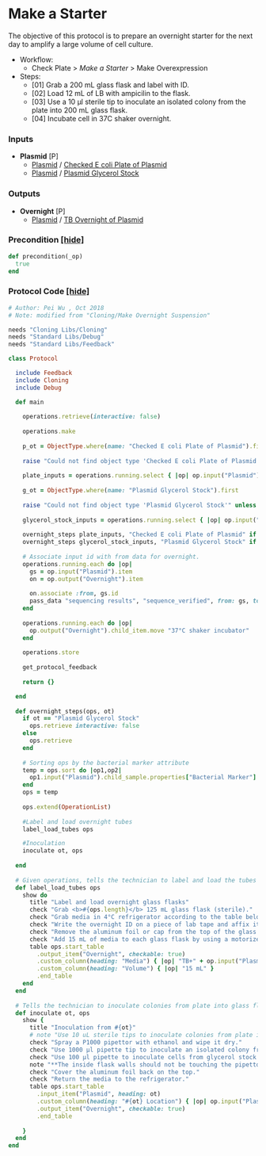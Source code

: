 # Make a Starter

The objective of this protocol is to prepare an overnight starter for the next day to amplify a large volume of cell culture.

- Workflow:
  - Check Plate > *Make a Starter* > Make Overexpression 
- Steps:
  - [01] Grab a 200 mL glass flask and label with ID.
  - [02] Load 12 mL of LB with ampicilin to the flask.
  - [03] Use a 10 µl sterile tip to inoculate an isolated colony from the plate into 200 mL glass flask.
  - [04] Incubate cell in 37C shaker overnight.
### Inputs


- **Plasmid** [P]  
  - <a href='#' onclick='easy_select("Sample Types", "Plasmid")'>Plasmid</a> / <a href='#' onclick='easy_select("Containers", "Checked E coli Plate of Plasmid")'>Checked E coli Plate of Plasmid</a>
  - <a href='#' onclick='easy_select("Sample Types", "Plasmid")'>Plasmid</a> / <a href='#' onclick='easy_select("Containers", "Plasmid Glycerol Stock")'>Plasmid Glycerol Stock</a>



### Outputs


- **Overnight** [P]  
  - <a href='#' onclick='easy_select("Sample Types", "Plasmid")'>Plasmid</a> / <a href='#' onclick='easy_select("Containers", "TB Overnight of Plasmid")'>TB Overnight of Plasmid</a>

### Precondition <a href='#' id='precondition'>[hide]</a>
```ruby
def precondition(_op)
  true
end
```

### Protocol Code <a href='#' id='protocol'>[hide]</a>
```ruby
# Author: Pei Wu , Oct 2018
# Note: modified from "Cloning/Make Overnight Suspension"

needs "Cloning Libs/Cloning"
needs "Standard Libs/Debug"
needs "Standard Libs/Feedback"

class Protocol

  include Feedback    
  include Cloning
  include Debug

  def main
      
    operations.retrieve(interactive: false)
    
    operations.make
    
    p_ot = ObjectType.where(name: "Checked E coli Plate of Plasmid").first 
    
    raise "Could not find object type 'Checked E coli Plate of Plasmid'" unless p_ot
    
    plate_inputs = operations.running.select { |op| op.input("Plasmid").item.object_type_id == p_ot.id }
    
    g_ot = ObjectType.where(name: "Plasmid Glycerol Stock").first 
    
    raise "Could not find object type 'Plasmid Glycerol Stock'" unless g_ot 
    
    glycerol_stock_inputs = operations.running.select { |op| op.input("Plasmid").item.object_type_id == g_ot.id }
    
    overnight_steps plate_inputs, "Checked E coli Plate of Plasmid" if plate_inputs.any?
    overnight_steps glycerol_stock_inputs, "Plasmid Glycerol Stock" if glycerol_stock_inputs.any?
    
    # Associate input id with from data for overnight.
    operations.running.each do |op|
      gs = op.input("Plasmid").item
      on = op.output("Overnight").item
      
      on.associate :from, gs.id
      pass_data "sequencing results", "sequence_verified", from: gs, to: on
    end
    
    operations.running.each do |op|
      op.output("Overnight").child_item.move "37°C shaker incubator"
    end
    
    operations.store
    
    get_protocol_feedback
    
    return {}

  end 
  
  def overnight_steps(ops, ot)
    if ot == "Plasmid Glycerol Stock"
      ops.retrieve interactive: false
    else
      ops.retrieve
    end
    
    # Sorting ops by the bacterial marker attribute
    temp = ops.sort do |op1,op2|
      op1.input("Plasmid").child_sample.properties["Bacterial Marker"].upcase <=> op2.input("Plasmid").child_sample.properties["Bacterial Marker"].upcase
    end
    ops = temp
    
    ops.extend(OperationList)
   
    #Label and load overnight tubes 
    label_load_tubes ops

    #Inoculation
    inoculate ot, ops
      
  end
  
  # Given operations, tells the technician to label and load the tubes the tubes
  def label_load_tubes ops
    show do
      title "Label and load overnight glass flasks"
      check "Grab <b>#{ops.length}</b> 125 mL glass flask (sterile)."
      check "Grab media in 4°C refrigerator according to the table below."
      check "Write the overnight ID on a piece of lab tape and affix it on the glass flask."
      check "Remove the aluminum foil or cap from the top of the glass flask. Keep it for later use."
      check "Add 15 mL of media to each glass flask by using a motorized pipet."
      table ops.start_table
        .output_item("Overnight", checkable: true)
        .custom_column(heading: "Media") { |op| "TB+" + op.input("Plasmid").child_sample.properties["Bacterial Marker"].upcase}
        .custom_column(heading: "Volume") { |op| "15 mL" }
        .end_table
    end
  end
  
  # Tells the technician to inoculate colonies from plate into glass flask.
  def inoculate ot, ops
    show {
      title "Inoculation from #{ot}"
      # note "Use 10 uL sterile tips to inoculate colonies from plate into 14 mL tubes according to the following table." if ot == "Checked E coli Plate of Plasmid"
      check "Spray a P1000 pipettor with ethanol and wipe it dry."
      check "Use 1000 µl pipette tip to inoculate an isolated colony from plate into 125 mL flask according to the following table." if ot == "Checked E coli Plate of Plasmid"
      check "Use 100 µl pipette to inoculate cells from glycerol stock into the 125 mL flask according to the following table." if ot == "Plasmid Glycerol Stock"
      note "**The inside flask walls should not be touching the pipettor.**"
      check "Cover the aluminum foil back on the top."
      check "Return the media to the refrigerator."
      table ops.start_table
        .input_item("Plasmid", heading: ot)
        .custom_column(heading: "#{ot} Location") { |op| op.input("Plasmid").item.location }
        .output_item("Overnight", checkable: true)
        .end_table
     
    } 
  end
end 
```

